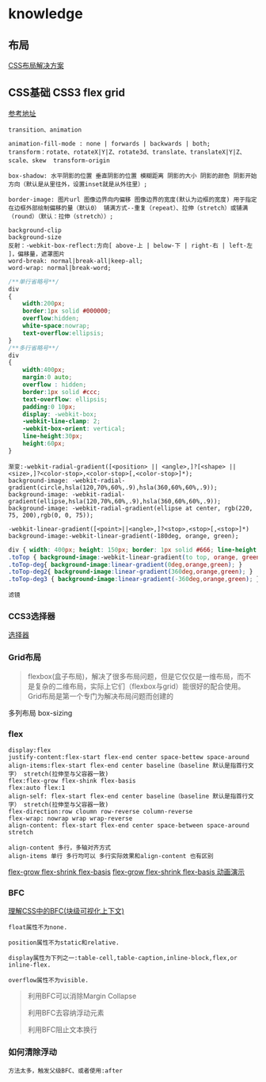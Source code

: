 # knowledge

## 布局

[CSS布局解决方案](https://segmentfault.com/a/1190000013565024)

## CSS基础 CSS3 flex grid

[参考地址](https://segmentfault.com/a/1190000010780991)

    transition、animation

    animation-fill-mode : none | forwards | backwards | both;
    transform：rotate、rotateX|Y|Z、rotate3d、translate、translateX|Y|Z、scale、skew  transform-origin

    box-shadow: 水平阴影的位置 垂直阴影的位置 模糊距离 阴影的大小 阴影的颜色 阴影开始方向（默认是从里往外，设置inset就是从外往里）;

    border-image: 图片url 图像边界向内偏移 图像边界的宽度(默认为边框的宽度) 用于指定在边框外部绘制偏移的量（默认0） 铺满方式--重复（repeat）、拉伸（stretch）或铺满（round）（默认：拉伸（stretch））;

    background-clip
    background-size
    反射：-webkit-box-reflect:方向[ above-上 | below-下 | right-右 | left-左 ]，偏移量，遮罩图片
    word-break: normal|break-all|keep-all;
    word-wrap: normal|break-word;

```css
/**单行省略号**/
div
{
    width:200px;
    border:1px solid #000000;
    overflow:hidden;
    white-space:nowrap;
    text-overflow:ellipsis;
}
/**多行省略号**/
div
{
    width:400px;
    margin:0 auto;
    overflow : hidden;
    border:1px solid #ccc;
    text-overflow: ellipsis;
    padding:0 10px;
    display: -webkit-box;
    -webkit-line-clamp: 2;
    -webkit-box-orient: vertical;
    line-height:30px;
    height:60px;
}
```

    渐变:-webkit-radial-gradient([<position> || <angle>,]?[<shape> || <size>,]?<color-stop>,<color-stop>[,<color-stop>]*);
    background-image: -webkit-radial-gradient(circle,hsla(120,70%,60%,.9),hsla(360,60%,60%,.9));
    background-image: -webkit-radial-gradient(ellipse,hsla(120,70%,60%,.9),hsla(360,60%,60%,.9));
    background-image: -webkit-radial-gradient(ellipse at center, rgb(220, 75, 200),rgb(0, 0, 75));

    -webkit-linear-gradient([<point>||<angle>,]?<stop>,<stop>[,<stop>]*)
    background-image:-webkit-linear-gradient(-180deg, orange, green);

```css
div { width: 400px; height: 150px; border: 1px solid #666; line-height: 150px; text-align: center; font-weight: 900; font-size: 30px; color: #fff; margin: 10px auto; }
.toTop { background-image:-webkit-linear-gradient(to top, orange, green); }
.toTop-deg{ background-image:linear-gradient(0deg,orange,green); }
.toTop-deg2{ background-image:linear-gradient(360deg,orange,green); }
.toTop-deg3 { background-image:linear-gradient(-360deg,orange,green); }
```

    滤镜

### CCS3选择器

[选择器](https://sfault-image.b0.upaiyun.com/385/362/3853627759-5996f5581c9a1_articlex)

### Grid布局

>flexbox(盒子布局)，解决了很多布局问题，但是它仅仅是一维布局，而不是复杂的二维布局，实际上它们（flexbox与grid）能很好的配合使用。Grid布局是第一个专门为解决布局问题而创建的

多列布局
box-sizing

### flex

    display:flex
    justify-content:flex-start flex-end center space-bettew space-around
    align-items:flex-start flex-end center baseline（baseline 默认是指首行文字） stretch(拉伸至与父容器一致)
    flex:flex-grow flex-shink flex-basis
    flex:auto flex:1
    align-self: flex-start flex-end center baseline（baseline 默认是指首行文字） stretch(拉伸至与父容器一致)
    flex-direction:row cloumn row-reverse column-reverse
    flex-wrap: nowrap wrap wrap-reverse
    align-content: flex-start flex-end center space-between space-around stretch

    align-content 多行，多轴对齐方式
    align-items 单行 多行均可以 多行实际效果和align-content 也有区别

[flex-grow flex-shrink flex-basis](https://segmentfault.com/a/1190000017826957)
[flex-grow flex-shrink flex-basis 动画演示](https://juejin.im/entry/595624926fb9a06ba5196083)

### BFC

[理解CSS中的BFC(块级可视化上下文)](https://www.jianshu.com/p/fc1d61dace7b)

    float属性不为none.

    position属性不为static和relative.

    display属性为下列之一:table-cell,table-caption,inline-block,flex,or inline-flex.

    overflow属性不为visible.
>利用BFC可以消除Margin Collapse
>
>利用BFC去容纳浮动元素
>
>利用BFC阻止文本换行

### 如何清除浮动

    方法太多，触发父级BFC、或者使用:after
